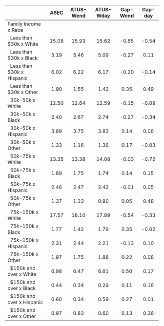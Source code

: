 
|                      |         ASEC |    ATUS-Wend |    ATUS-Wday |     Gap-Wend |      Gap-day |
| -------------------- | :----------: | :----------: | :----------: | :----------: | :----------: |
| Family Income x Race |              |              |              |              |              |
| &nbsp;&nbsp;Less than $30k x White |        15.08 |        15.93 |        15.62 |        -0.85 |        -0.54 |
| &nbsp;&nbsp;Less than $30k x Black |         5.19 |         5.46 |         5.09 |        -0.27 |         0.11 |
| &nbsp;&nbsp;Less than $30k x Hispanic |         6.02 |         6.22 |         6.17 |        -0.20 |        -0.14 |
| &nbsp;&nbsp;Less than $30k x Other |         1.90 |         1.55 |         1.42 |         0.35 |         0.49 |
| &nbsp;&nbsp;$30k-$50k x White |        12.50 |        12.64 |        12.59 |        -0.15 |        -0.09 |
| &nbsp;&nbsp;$30k-$50k x Black |         2.40 |         2.67 |         2.74 |        -0.27 |        -0.34 |
| &nbsp;&nbsp;$30k-$50k x Hispanic |         3.89 |         3.75 |         3.83 |         0.14 |         0.06 |
| &nbsp;&nbsp;$30k-$50k x Other |         1.33 |         1.16 |         1.36 |         0.17 |        -0.03 |
| &nbsp;&nbsp;$50k-$75k x White |        13.35 |        13.38 |        14.08 |        -0.03 |        -0.72 |
| &nbsp;&nbsp;$50k-$75k x Black |         1.89 |         1.75 |         1.74 |         0.14 |         0.15 |
| &nbsp;&nbsp;$50k-$75k x Hispanic |         2.46 |         2.47 |         2.42 |        -0.01 |         0.05 |
| &nbsp;&nbsp;$50k-$75k x Other |         1.37 |         1.33 |         0.90 |         0.05 |         0.48 |
| &nbsp;&nbsp;$75k-$150k x White |        17.57 |        18.10 |        17.89 |        -0.54 |        -0.33 |
| &nbsp;&nbsp;$75k-$150k x Black |         1.77 |         1.42 |         1.79 |         0.35 |        -0.02 |
| &nbsp;&nbsp;$75k-$150k x Hispanic |         2.31 |         2.44 |         2.21 |        -0.13 |         0.10 |
| &nbsp;&nbsp;$75k-$150k x Other |         1.97 |         1.75 |         1.88 |         0.22 |         0.08 |
| &nbsp;&nbsp;$150k and over x White |         6.98 |         6.47 |         6.81 |         0.50 |         0.17 |
| &nbsp;&nbsp;$150k and over x Black |         0.44 |         0.34 |         0.29 |         0.11 |         0.16 |
| &nbsp;&nbsp;$150k and over x Hispanic |         0.60 |         0.34 |         0.59 |         0.27 |         0.01 |
| &nbsp;&nbsp;$150k and over x Other |         0.97 |         0.83 |         0.60 |         0.13 |         0.36 |

